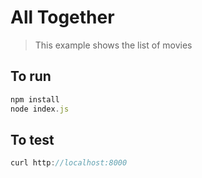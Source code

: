 # All Together

> This example shows the list of movies

## To run

```javascript
npm install
node index.js
```
## To test

```javascript
curl http://localhost:8000
```
